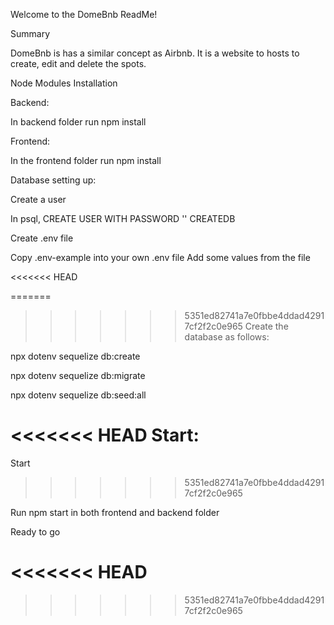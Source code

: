 Welcome to the DomeBnb ReadMe!


Summary

DomeBnb is has a similar concept as Airbnb. It is a website to hosts to create, edit and delete the spots.



Node Modules Installation

Backend:

In backend folder run npm install

Frontend:

In the frontend folder run npm install



Database setting up:

Create a user

In psql, CREATE USER WITH PASSWORD '' CREATEDB

Create .env file

Copy .env-example into your own .env file Add some values from the file



<<<<<<< HEAD

=======
>>>>>>> 5351ed82741a7e0fbbe4ddad42917cf2f2c0e965
Create the database as follows:

npx dotenv sequelize db:create

npx dotenv sequelize db:migrate

npx dotenv sequelize db:seed:all



<<<<<<< HEAD
Start:
=======
Start
>>>>>>> 5351ed82741a7e0fbbe4ddad42917cf2f2c0e965

Run npm start in both frontend and backend folder

Ready to go

<<<<<<< HEAD
=======

>>>>>>> 5351ed82741a7e0fbbe4ddad42917cf2f2c0e965
